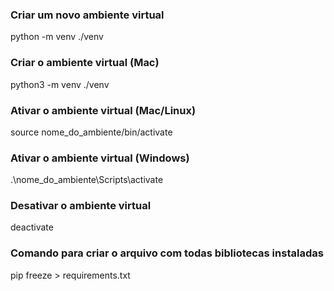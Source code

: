 ### Criar um novo ambiente virtual
python -m venv ./venv

### Criar o ambiente virtual (Mac)
python3 -m venv ./venv

### Ativar o ambiente virtual (Mac/Linux)
source nome_do_ambiente/bin/activate

### Ativar o ambiente virtual (Windows)
.\nome_do_ambiente\Scripts\activate

### Desativar o ambiente virtual
deactivate

### Comando para criar o arquivo com todas bibliotecas instaladas
pip freeze > requirements.txt
